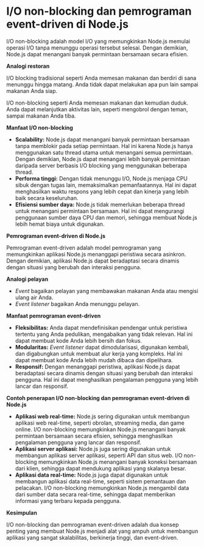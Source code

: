 # I/O non-blocking dan pemrograman event-driven di Node.js

I/O non-blocking adalah model I/O yang memungkinkan Node.js memulai operasi I/O tanpa menunggu operasi tersebut selesai. Dengan demikian, Node.js dapat menangani banyak permintaan bersamaan secara efisien.

**Analogi restoran**

I/O blocking tradisional seperti Anda memesan makanan dan berdiri di sana menunggu hingga matang. Anda tidak dapat melakukan apa pun lain sampai makanan Anda siap.

I/O non-blocking seperti Anda memesan makanan dan kemudian duduk. Anda dapat melanjutkan aktivitas lain, seperti mengobrol dengan teman, sampai makanan Anda tiba.

**Manfaat I/O non-blocking**

- **Scalability:** Node.js dapat menangani banyak permintaan bersamaan tanpa memblokir pada setiap permintaan. Hal ini karena Node.js hanya menggunakan satu thread utama untuk menangani semua permintaan. Dengan demikian, Node.js dapat menangani lebih banyak permintaan daripada server berbasis I/O blocking yang menggunakan beberapa thread.
- **Performa tinggi:** Dengan tidak menunggu I/O, Node.js menjaga CPU sibuk dengan tugas lain, memaksimalkan pemanfaatannya. Hal ini dapat menghasilkan waktu respons yang lebih cepat dan kinerja yang lebih baik secara keseluruhan.
- **Efisiensi sumber daya:** Node.js tidak memerlukan beberapa thread untuk menangani permintaan bersamaan. Hal ini dapat mengurangi penggunaan sumber daya CPU dan memori, sehingga membuat Node.js lebih hemat biaya untuk digunakan.

**Pemrograman event-driven di Node.js**

Pemrograman event-driven adalah model pemrograman yang memungkinkan aplikasi Node.js menanggapi peristiwa secara asinkron. Dengan demikian, aplikasi Node.js dapat beradaptasi secara dinamis dengan situasi yang berubah dan interaksi pengguna.

**Analogi pelayan**

- _Event_ bagaikan pelayan yang membawakan makanan Anda atau mengisi ulang air Anda.
- _Event listener_ bagaikan Anda menunggu pelayan.

**Manfaat pemrograman event-driven**

- **Fleksibilitas:** Anda dapat mendefinisikan pendengar untuk peristiwa tertentu yang Anda pedulikan, mengabaikan yang tidak relevan. Hal ini dapat membuat kode Anda lebih bersih dan fokus.
- **Modularitas:** _Event listener_ dapat dimodularisasi, digunakan kembali, dan digabungkan untuk membuat alur kerja yang kompleks. Hal ini dapat membuat kode Anda lebih mudah dibaca dan dipelihara.
- **Responsif:** Dengan menanggapi peristiwa, aplikasi Node.js dapat beradaptasi secara dinamis dengan situasi yang berubah dan interaksi pengguna. Hal ini dapat menghasilkan pengalaman pengguna yang lebih lancar dan responsif.

**Contoh penerapan I/O non-blocking dan pemrograman event-driven di Node.js**

- **Aplikasi web real-time:** Node.js sering digunakan untuk membangun aplikasi web real-time, seperti obrolan, streaming media, dan game online. I/O non-blocking memungkinkan Node.js menangani banyak permintaan bersamaan secara efisien, sehingga menghasilkan pengalaman pengguna yang lancar dan responsif.
- **Aplikasi server aplikasi:** Node.js juga sering digunakan untuk membangun aplikasi server aplikasi, seperti API dan situs web. I/O non-blocking memungkinkan Node.js menangani banyak koneksi bersamaan dari klien, sehingga dapat mendukung aplikasi yang skalanya besar.
- **Aplikasi data real-time:** Node.js juga dapat digunakan untuk membangun aplikasi data real-time, seperti sistem pemantauan dan pelacakan. I/O non-blocking memungkinkan Node.js mengambil data dari sumber data secara real-time, sehingga dapat memberikan informasi yang terbaru kepada pengguna.

**Kesimpulan**

I/O non-blocking dan pemrograman event-driven adalah dua konsep penting yang membuat Node.js menjadi alat yang ampuh untuk membangun aplikasi yang sangat skalabilitas, berkinerja tinggi, dan event-driven.
